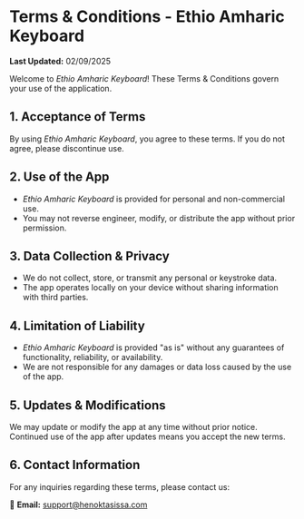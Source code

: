 # Terms & Conditions - Ethio Amharic Keyboard

**Last Updated:** 02/09/2025

Welcome to *Ethio Amharic Keyboard*! These Terms & Conditions govern your use of the application.

## 1. Acceptance of Terms
By using *Ethio Amharic Keyboard*, you agree to these terms. If you do not agree, please discontinue use.

## 2. Use of the App
- *Ethio Amharic Keyboard* is provided for personal and non-commercial use.
- You may not reverse engineer, modify, or distribute the app without prior permission.

## 3. Data Collection & Privacy
- We do not collect, store, or transmit any personal or keystroke data.
- The app operates locally on your device without sharing information with third parties.

## 4. Limitation of Liability
- *Ethio Amharic Keyboard* is provided "as is" without any guarantees of functionality, reliability, or availability.
- We are not responsible for any damages or data loss caused by the use of the app.

## 5. Updates & Modifications
We may update or modify the app at any time without prior notice. Continued use of the app after updates means you accept the new terms.

## 6. Contact Information
For any inquiries regarding these terms, please contact us:

📧 **Email:** support@henoktasissa.com
